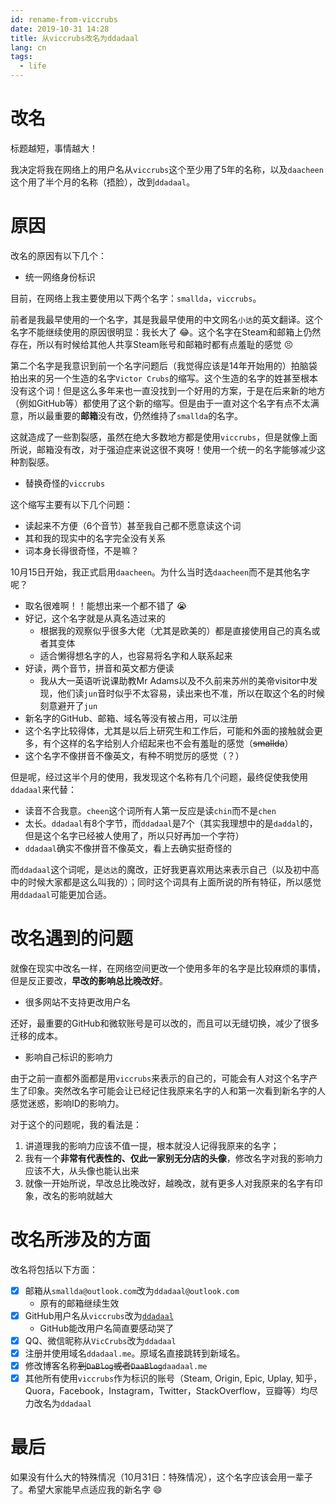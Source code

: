 ```yaml
---
id: rename-from-viccrubs
date: 2019-10-31 14:28
title: 从viccrubs改名为ddadaal
lang: cn
tags:
  - life
---
```


# 改名

标题越短，事情越大！

我决定将我在网络上的用户名从`viccrubs`这个至少用了5年的名称，以及`daacheen`这个用了半个月的名称（捂脸），改到`ddadaal`。

# 原因

改名的原因有以下几个：

- 统一网络身份标识

目前，在网络上我主要使用以下两个名字：`smallda`，`viccrubs`。

前者是我最早使用的一个名字，其是我最早使用的中文网名`小达`的英文翻译。这个名字不能继续使用的原因很明显：我长大了 :joy:。这个名字在Steam和邮箱上仍然存在，所以有时候给其他人共享Steam账号和邮箱时都有点羞耻的感觉 :persevere:

第二个名字是我意识到前一个名字问题后（我觉得应该是14年开始用的）拍脑袋拍出来的另一个生造的名字`Victor Crubs`的缩写。这个生造的名字的姓甚至根本没有这个词！但是这么多年来也一直没找到一个好用的方案，于是在后来新的地方（例如GitHub等）都使用了这个新的缩写。但是由于一直对这个名字有点不太满意，所以最重要的**邮箱**没有改，仍然维持了`smallda`的名字。

这就造成了一些割裂感，虽然在绝大多数地方都是使用`viccrubs`，但是就像上面所说，邮箱没有改，对于强迫症来说这很不爽呀！使用一个统一的名字能够减少这种割裂感。

- 替换奇怪的`viccrubs`

这个缩写主要有以下几个问题：

- 读起来不方便（6个音节）甚至我自己都不愿意读这个词
- 其和我的现实中的名字完全没有关系
- 词本身长得很奇怪，不是嘛？

10月15日开始，我正式启用`daacheen`。为什么当时选`daacheen`而不是其他名字呢？

- 取名很难啊！！能想出来一个都不错了 :sob:
- 好记，这个名字就是从真名造过来的
    - 根据我的观察似乎很多大佬（尤其是欧美的）都是直接使用自己的真名或者其变体
    - 适合懒得想名字的人，也容易将名字和人联系起来
- 好读，两个音节，拼音和英文都方便读
    - 我从大一英语听说课助教Mr Adams以及不久前来苏州的美帝visitor中发现，他们读`jun`音时似乎不太容易，读出来也不准，所以在取这个名的时候刻意避开了`jun`
- 新名字的GitHub、邮箱、域名等没有被占用，可以注册
- 这个名字比较得体，尤其是以后上研究生和工作后，可能和外面的接触就会更多，有个这样的名字给别人介绍起来也不会有羞耻的感觉（~~smallda~~）
- 这个名字不像拼音不像英文，有种不明觉厉的感觉（？）

但是呢，经过这半个月的使用，我发现这个名称有几个问题，最终促使我使用`ddadaal`来代替：

- 读音不合我意。`cheen`这个词所有人第一反应是读`chin`而不是`chen`
- 太长。`ddadaal`有8个字节，而`ddadaal`是7个（其实我理想中的是`daddal`的，但是这个名字已经被人使用了，所以只好再加一个字符）
- `ddadaal`确实不像拼音不像英文，看上去确实挺奇怪的

而`ddadaal`这个词呢，是`达达`的魔改，正好我更喜欢用达来表示自己（以及初中高中的时候大家都是这么叫我的）；同时这个词具有上面所说的所有特征，所以感觉用`ddadaal`可能更加合适。

# 改名遇到的问题

就像在现实中改名一样，在网络空间更改一个使用多年的名字是比较麻烦的事情，但是反正要改，**早改的影响总比晚改好**。

- 很多网站不支持更改用户名

还好，最重要的GitHub和微软账号是可以改的，而且可以无缝切换，减少了很多迁移的成本。

- 影响自己标识的影响力

由于之前一直都外面都是用`viccrubs`来表示的自己的，可能会有人对这个名字产生了印象。突然改名字可能会让已经记住我原来名字的人和第一次看到新名字的人感觉迷惑，影响ID的影响力。

对于这个的问题呢，我的看法是：

1. 讲道理我的影响力应该不值一提，根本就没人记得我原来的名字；
2. 我有一个**非常有代表性的、仅此一家别无分店的头像**，修改名字对我的影响力应该不大，从头像也能认出来
3. 就像一开始所说，早改总比晚改好，越晚改，就有更多人对我原来的名字有印象，改名的影响就越大

# 改名所涉及的方面

改名将包括以下方面：

- [x] 邮箱从`smallda@outlook.com`改为`ddadaal@outlook.com`
    - 原有的邮箱继续生效
- [x] GitHub用户名从`viccrubs`改为[`ddadaal`](https://github.com/ddadaal)
    - GitHub能改用户名简直要感动哭了
- [x] QQ、微信昵称从`VicCrubs`改为`ddadaal`
- [x] 注册并使用域名`ddadaal.me`。原域名直接跳转到新域名。
- [x] 修改博客名称~~到`DaBlog`或者`DaaBlog`~~`daadaal.me`
- [x] 其他所有使用`viccrubs`作为标识的账号（Steam, Origin, Epic, Uplay, 知乎，Quora，Facebook，Instagram，Twitter，StackOverflow，豆瓣等）均尽力改名为`ddadaal`

# 最后

如果没有什么大的特殊情况（10月31日：特殊情况），这个名字应该会用一辈子了。希望大家能早点适应我的新名字 :smile:
